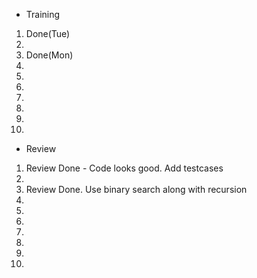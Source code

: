 - Training
1. Done(Tue)
2. 
3. Done(Mon)
4. 
5. 
6. 
7. 
8. 
9. 
10. 

- Review
1. Review Done - Code looks good. Add testcases
2. 
3. Review Done. Use binary search along with recursion
4. 
5. 
6. 
7. 
8. 
9. 
10. 
